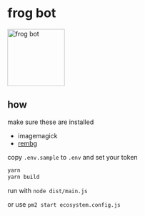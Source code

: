 # frog bot

<img alt="frog bot" width="128" src="https://cdn.discordapp.com/avatars/977105048305807390/1f0478dd7208222a1fc140f9b032d604.png?size=512" />

## how

make sure these are installed

-   imagemagick
-   [rembg](https://pypi.org/project/rembg/)

copy `.env.sample` to `.env` and set your token

```bash
yarn
yarn build
```

run with `node dist/main.js`

or use `pm2 start ecosystem.config.js`
